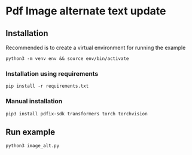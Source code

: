 # Pdf Image alternate text update

## Installation
Recommended is to create a virtual environment for running the example
```
python3 -m venv env && source env/bin/activate
```

### Installation using requirements
```
pip install -r requirements.txt
```

### Manual installation
```
pip3 install pdfix-sdk transformers torch torchvision
```

## Run example
```
python3 image_alt.py
```
